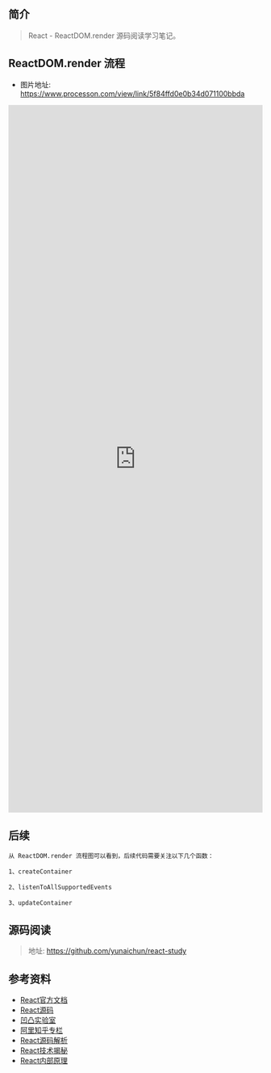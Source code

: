 
 ## 简介

> React - ReactDOM.render 源码阅读学习笔记。

## ReactDOM.render 流程

- 图片地址: https://www.processon.com/view/link/5f84ffd0e0b34d071100bbda

 <iframe  
 height=1400
 width=100% 
 src="https://www.processon.com/view/link/5f84ffd0e0b34d071100bbda"  
 frameborder=0  
 allowfullscreen>
 </iframe>

## 后续

```
从 ReactDOM.render 流程图可以看到，后续代码需要关注以下几个函数：

1、createContainer

2、listenToAllSupportedEvents

3、updateContainer
```

## 源码阅读

> 地址: https://github.com/yunaichun/react-study

## 参考资料

- [React官方文档](https://reactjs.org)
- [React源码](https://github.com/facebook/react/tree/8b2d3783e58d1acea53428a10d2035a8399060fe)
- [凹凸实验室](https://aotu.io/notes/2020/11/12/react-indoor/index.html)
- [阿里知乎专栏](https://zhuanlan.zhihu.com/purerender)
- [React源码解析](https://react.jokcy.me/)
- [React技术揭秘](https://react.iamkasong.com/)
- [React内部原理](http://tcatche.site/2017/07/react-internals-part-one-basic-rendering/)
